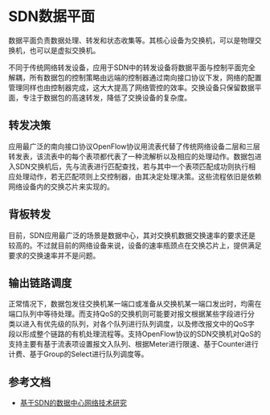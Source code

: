 # SDN数据平面

数据平面负责数据处理、转发和状态收集等。其核心设备为交换机，可以是物理交换机，也可以是虚拟交换机。

不同于传统网络转发设备，应用于SDN中的转发设备将数据平面与控制平面完全解耦，所有数据包的控制策略由远端的控制器通过南向接口协议下发，网络的配置管理同样也由控制器完成，这大大提高了网络管控的效率。交换设备只保留数据平面，专注于数据包的高速转发，降低了交换设备的复杂度。

## 转发决策

应用最广泛的南向接口协议OpenFlow协议用流表代替了传统网络设备二层和三层转发表，该流表中的每个表项都代表了一种流解析以及相应的处理动作。数据包进入SDN交换机后，先与流表进行匹配查找，若与其中一个表项匹配成功则执行相应处理动作，若无匹配项则上交控制器，由其决定处理决策。这些流程依旧是依赖网络设备内的交换芯片来实现的。

## 背板转发

目前，SDN应用最广泛的场景是数据中心，其对交换机数据交换速率的要求还是较高的。不过就目前的网络设备来说，设备的速率瓶颈点在交换芯片上，提供满足要求的交换速率并不是问题。

## 输出链路调度

正常情况下，数据包发往交换机某一端口或准备从交换机某一端口发出时，均需在端口队列中等待处理。而支持QoS的交换机则可能要对报文根据某些字段进行分类以进入有优先级的队列，对各个队列进行队列调度，以及修改报文中的QoS字段以形成整个链路的有机处理流程等。支持OpenFlow协议的SDN交换机对QoS的支持主要有基于流表项设置报文入队列、根据Meter进行限速、基于Counter进行计费、基于Group的Select进行队列调度等。

## 参考文档

- [基于SDN的数据中心网络技术研究](http://www.sdnlab.com/10543.html)
